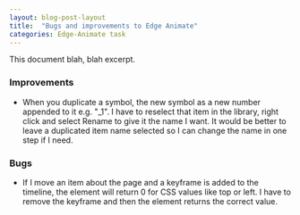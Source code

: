 ```yaml
---
layout: blog-post-layout
title:  "Bugs and improvements to Edge Animate"
categories: Edge-Animate task
---
```


This document blah, blah excerpt.

### Improvements

* When you duplicate a symbol, the new symbol as a new number appended to it e.g. "_1". I have to reselect that item in the library, right click and select Rename to give it the name I want. It would be better to leave a duplicated item name selected so I can change the name in one step if I need.

### Bugs
* If I move an item about the page and a keyframe is added to the timeline, the element will return 0 for CSS values like top or left. I have to remove the keyframe and then the element returns the correct value.
